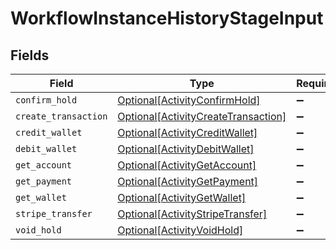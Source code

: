 # WorkflowInstanceHistoryStageInput


## Fields

| Field                                                                                   | Type                                                                                    | Required                                                                                | Description                                                                             |
| --------------------------------------------------------------------------------------- | --------------------------------------------------------------------------------------- | --------------------------------------------------------------------------------------- | --------------------------------------------------------------------------------------- |
| `confirm_hold`                                                                          | [Optional[ActivityConfirmHold]](../../models/shared/activityconfirmhold.md)             | :heavy_minus_sign:                                                                      | N/A                                                                                     |
| `create_transaction`                                                                    | [Optional[ActivityCreateTransaction]](../../models/shared/activitycreatetransaction.md) | :heavy_minus_sign:                                                                      | N/A                                                                                     |
| `credit_wallet`                                                                         | [Optional[ActivityCreditWallet]](../../models/shared/activitycreditwallet.md)           | :heavy_minus_sign:                                                                      | N/A                                                                                     |
| `debit_wallet`                                                                          | [Optional[ActivityDebitWallet]](../../models/shared/activitydebitwallet.md)             | :heavy_minus_sign:                                                                      | N/A                                                                                     |
| `get_account`                                                                           | [Optional[ActivityGetAccount]](../../models/shared/activitygetaccount.md)               | :heavy_minus_sign:                                                                      | N/A                                                                                     |
| `get_payment`                                                                           | [Optional[ActivityGetPayment]](../../models/shared/activitygetpayment.md)               | :heavy_minus_sign:                                                                      | N/A                                                                                     |
| `get_wallet`                                                                            | [Optional[ActivityGetWallet]](../../models/shared/activitygetwallet.md)                 | :heavy_minus_sign:                                                                      | N/A                                                                                     |
| `stripe_transfer`                                                                       | [Optional[ActivityStripeTransfer]](../../models/shared/activitystripetransfer.md)       | :heavy_minus_sign:                                                                      | N/A                                                                                     |
| `void_hold`                                                                             | [Optional[ActivityVoidHold]](../../models/shared/activityvoidhold.md)                   | :heavy_minus_sign:                                                                      | N/A                                                                                     |